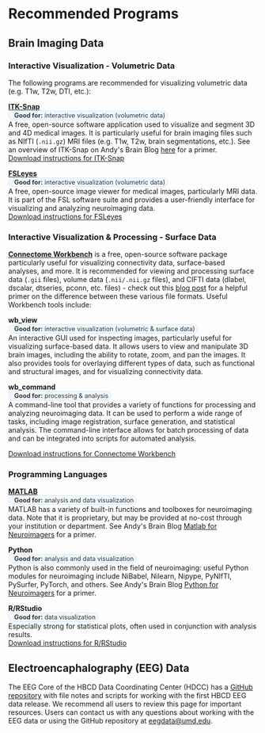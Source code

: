 # Recommended Programs

## Brain Imaging Data
### Interactive Visualization - Volumetric Data
The following programs are recommended for visualizing volumetric data (e.g. T1w, T2w, DTI, etc.):

**[ITK-Snap](http://www.itksnap.org/pmwiki/pmwiki.php)**        
<span style="display: inline-block; background-color: #f0f8ff; color: #333; border-radius: 12px; padding: 1px 5px; font-size: 0.9em; border: 1px solid #d0e7ff;">
  <i class="fa-regular fa-lightbulb" style="margin-right: 6px; color:rgb(13, 148, 8);"></i>
  <strong>Good for:</strong> interactive visualization (volumetric data)
</span>     
A free, open-source software application used to visualize and segment 3D and 4D medical images. It is particularly useful for brain imaging files such as NIfTI (`.nii.gz`) MRI files (e.g. T1w, T2w, brain segmentations, etc.). See an overview of ITK-Snap on Andy's Brain Blog [here](https://andysbrainbook.readthedocs.io/en/latest/ITK-Snap/ITK-Snap_Overview.html#itk-snap-overview) for a primer.      
[Download instructions for ITK-Snap <i class="fa fa-download"></i>](http://www.itksnap.org/pmwiki/pmwiki.php?n=Downloads.SNAP4)

**[FSLeyes](https://fsl.fmrib.ox.ac.uk/fsleyes/)**      
<span style="display: inline-block; background-color: #f0f8ff; color: #333; border-radius: 12px; padding: 1px 5px; font-size: 0.9em; border: 1px solid #d0e7ff;">
  <i class="fa-regular fa-lightbulb" style="margin-right: 6px; color:rgb(13, 148, 8);"></i>
  <strong>Good for:</strong> interactive visualization (volumetric data)
</span>   
A free, open-source image viewer for medical images, particularly MRI data. It is part of the FSL software suite and provides a user-friendly interface for visualizing and analyzing neuroimaging data.       
[Download instructions for FSLeyes <i class="fa fa-download"></i>](https://fsl.fmrib.ox.ac.uk/fsl/docs/#/utilities/fsleyes)

### Interactive Visualization & Processing - Surface Data
**[Connectome Workbench](https://www.humanconnectome.org/software/workbench)** is a free, open-source software package particularly useful for visualizing connectivity data, surface-based analyses, and more. It is recommended for viewing and processing surface data (`.gii` files), volume data (`.nii/.nii.gz` files), and CIFTI data (dlabel, dscalar, dtseries, pconn, etc. files) - check out this [blog post](https://mvpa.blogspot.com/2014/03/cifti-primer.html) for a helpful primer on the difference between these various file formats. Useful Workbench tools include:

**wb_view**       
<span style="display: inline-block; background-color: #f0f8ff; color: #333; border-radius: 12px; padding: 1px 5px; font-size: 0.9em; border: 1px solid #d0e7ff;">
  <i class="fa-regular fa-lightbulb" style="margin-right: 6px; color:rgb(13, 148, 8);"></i>
  <strong>Good for:</strong> interactive visualization (volumetric & surface data)
</span>     
An interactive GUI used for inspecting images, particularly useful for visualizing surface-based data. It allows users to view and manipulate 3D brain images, including the ability to rotate, zoom, and pan the images. It also provides tools for overlaying different types of data, such as functional and structural images, and for visualizing connectivity data.  

**wb_command**          
<span style="display: inline-block; background-color: #f0f8ff; color: #333; border-radius: 12px; padding: 1px 5px; font-size: 0.9em; border: 1px solid #d0e7ff;">
  <i class="fa-regular fa-lightbulb" style="margin-right: 6px; color:rgb(13, 148, 8);"></i>
  <strong>Good for:</strong> processing & analysis
</span>     
A command-line tool that provides a variety of functions for processing and analyzing neuroimaging data. It can be used to perform a wide range of tasks, including image registration, surface generation, and statistical analysis. The command-line interface allows for batch processing of data and can be integrated into scripts for automated analysis.

[Download instructions for Connectome Workbench <i class="fa fa-download"></i>](https://humanconnectome.org/software/get-connectome-workbench)

### Programming Languages

**[MATLAB](https://www.mathworks.com/products/matlab.html)**        
<span style="display: inline-block; background-color: #f0f8ff; color: #333; border-radius: 12px; padding: 1px 5px; font-size: 0.9em; border: 1px solid #d0e7ff;">
  <i class="fa-regular fa-lightbulb" style="margin-right: 6px; color:rgb(13, 148, 8);"></i>
  <strong>Good for:</strong> analysis and data visualization
</span>          
MATLAB has a variety of built-in functions and toolboxes for neuroimaging data. Note that it is proprietary, but may be provided at no-cost through your institution or department. See Andy's Brain Blog [Matlab for Neuroimagers](https://andysbrainbook.readthedocs.io/en/latest/Matlab/Matlab_Overview.html#matlab-for-neuroimagers) for a primer.

**Python**      
<span style="display: inline-block; background-color: #f0f8ff; color: #333; border-radius: 12px; padding: 1px 5px; font-size: 0.9em; border: 1px solid #d0e7ff;">
  <i class="fa-regular fa-lightbulb" style="margin-right: 6px; color:rgb(13, 148, 8);"></i>
  <strong>Good for:</strong> analysis and data visualization
</span>   
Python is also commonly used in the field of neuroimaging: useful Python modules for neuroimaging include NiBabel, Nilearn, Nipype, PyNIfTI, PySurfer, PyTorch, and others. See Andy's Brain Blog [Python for Neuroimagers](https://andysbrainbook.readthedocs.io/en/latest/PythonForNeuroimagers/PythonForNeuroimagers_Overview.html) for a primer. 

**R/RStudio**   
<span style="display: inline-block; background-color: #f0f8ff; color: #333; border-radius: 12px; padding: 1px 5px; font-size: 0.9em; border: 1px solid #d0e7ff;">
  <i class="fa-regular fa-lightbulb" style="margin-right: 6px; color:rgb(13, 148, 8);"></i>
  <strong>Good for:</strong> data visualization
</span>   
Especially strong for statistical plots, often used in conjunction with analysis results.       
[Download instructions for R/RStudio <i class="fa fa-download"></i>](https://posit.co/download/rstudio-desktop/)



## Electroencaphalography (EEG) Data
The EEG Core of the HBCD Data Coordinating Center (HDCC) has a [GitHub repository](https://github.com/ChildDevLab/HBCD-data-release-notes) with file notes and scripts for working with the first HBCD EEG data release. We recommend all users to review this page for important resources. Users can contact us with any questions about working with the EEG data or using the GitHub repository at eegdata@umd.edu.